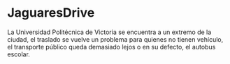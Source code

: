 # JaguaresDrive
La Universidad Politécnica de Victoria se encuentra a un extremo de la ciudad, el traslado se vuelve un problema para quienes no tienen vehículo, el transporte público queda demasiado lejos o en su defecto, el autobus escolar.
